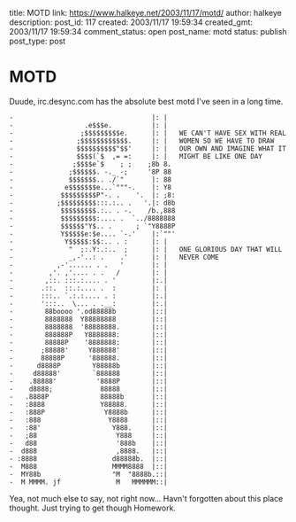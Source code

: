 title: MOTD
link: https://www.halkeye.net/2003/11/17/motd/
author: halkeye
description: 
post_id: 117
created: 2003/11/17 19:59:34
created_gmt: 2003/11/17 19:59:34
comment_status: open
post_name: motd
status: publish
post_type: post

# MOTD

Duude, irc.desync.com has the absolute best motd I've seen in a long time. 
    
    
    -                                   |: |
    -                  .e$$$e.          |: |
    -                 ;$$$$$$$$$e.      |: |   WE CAN'T HAVE SEX WITH REAL
    -                ;$$$$$$$$$$$$.     |: |   WOMEN SO WE HAVE TO DRAW
    -                $$$$$$$$$$"$$'     |: |   OUR OWN AND IMAGINE WHAT IT
    -                $$$$(`$  ,= =:     |: |   MIGHT BE LIKE ONE DAY
    -               ;$$$$e`$    ; ;    ;8b 8.
    -              ;$$$$$$. -._ -;     '8P 88
    -              $$$$$$$.. ./`"       |: 88
    -             e$$$$$$$e...`"""-.    |: Y8
    -            $$$$$$$$$P"-. .    '.  |: ;8:
    -           ;$$$$$$$$$:::.:.. .   '.|: d8b
    -            $$$$$$$$$.:.. . -.    /b.,888
    -            $$$$$$$$$:.... .  `../8888888
    -            $$$$$$"Y$.. .      ; `"Y8888P
    -            Y$$$$$e:$e.... `-.'    |:`""'
    -             Y$$$$$:$$:.. . :      |: |
    -              "  ;:.Y:.:..  ;      |: |   ONE GLORIOUS DAY THAT WILL
    -              _,-'..: .    .'      |: |   NEVER COME
    -           ,-'...... . .   '       |: |
    -         ,'. ,'.... . .   /        |: |
    -        ,::. :::.:.... . '         |:.|
    -       .::.  ::.:.... .  :         |: |
    -       :::.. `.:.:.... . :         |:.|
    -       ':::..  \... . .__:         |:.|
    -        88boooo '.od88888b         |::|
    -        8888888  Y88888888         |::|
    -        8888888  '88888888.        |::|
    -        888888P   Y8888888:        |::|
    -        88888P    '8888888:        |::|
    -       ;88888'     Y888888'        |::|
    -       88888P      '888888.        |::|
    -      d8888P        Y88888b        |::|
    -     d88888'        `888888        |::|
    -    .88888'          '8888P        |::|
    -    d8888;            88888        |::|
    -   .8888P             88888b       |::|
    -   :8888              Y88888.      |::|
    -   :888P               Y8888b      |::|
    -   :888                 Y8888      |::|
    -   :88'                  Y888.     |::|
    -   ;88                    Y888     |::|
    -   d88                    '888b    |::|
    -  d888                    ,8888.   |::|
    - :8888                   d88888b.  |::|
    -  M888                   MMMM8888  |::|
    -  MY88b                  "M  "8888b.::|
    -  M MMMM. jf              M   MMMMMM::|
    

Yea, not much else to say, not right now... Havn't forgotten about this place thought. Just trying to get though Homework.